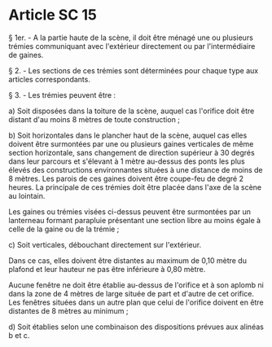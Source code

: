 # Article SC 15

§ 1er. - A la partie haute de la scène, il doit être ménagé une ou plusieurs trémies communiquant avec l'extérieur directement ou par l'intermédiaire de gaines.

§ 2. - Les sections de ces trémies sont déterminées pour chaque type aux articles correspondants.

§ 3. - Les trémies peuvent être :

a) Soit disposées dans la toiture de la scène, auquel cas l'orifice doit être distant d'au moins 8 mètres de toute construction ;

b) Soit horizontales dans le plancher haut de la scène, auquel cas elles doivent être surmontées par une ou plusieurs gaines verticales de même section horizontale, sans changement de direction supérieur à 30 degrés dans leur parcours et s'élevant à 1 mètre au-dessus des ponts les plus élevés des constructions environnantes situées à une distance de moins de 8 mètres. Les parois de ces gaines doivent être coupe-feu de degré 2 heures. La principale de ces trémies doit être placée dans l'axe de la scène au lointain.

Les gaines ou trémies visées ci-dessus peuvent être surmontées par un lanterneau formant parapluie présentant une section libre au moins égale à celle de la gaine ou de la trémie ;

c) Soit verticales, débouchant directement sur l'extérieur.

Dans ce cas, elles doivent être distantes au maximum de 0,10 mètre du plafond et leur hauteur ne pas être inférieure à 0,80 mètre.

Aucune fenêtre ne doit être établie au-dessus de l'orifice et à son aplomb ni dans la zone de 4 mètres de large située de part et d'autre de cet orifice. Les fenêtres situées dans un autre plan que celui de l'orifice doivent en être distantes de 8 mètres au minimum ;

d) Soit établies selon une combinaison des dispositions prévues aux alinéas b et c.
